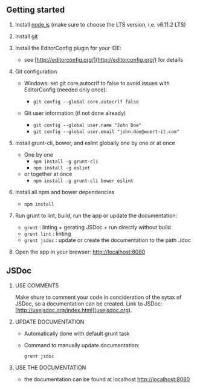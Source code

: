 ## Getting started

1. Install [node.js](http://nodejs.org/) (make sure to choose the LTS version, i.e. v6.11.2 LTS)

1. Install [git](https://git-scm.com/)


1. Install the EditorConfig plugin for your IDE:
    * see [http://editorconfig.org/](http://editorconfig.org/) for details

1. Git configuration
	* Windows: set git core.autocrlf to false to avoid issues with EditorConfig (needed only once):
    	* `git config --global core.autocrlf false`

	* Git user information (if not done already)
    	* `git config --global user.name "John Doe"`
    	* `git config --global user.email "john.doe@wuert-it.com"`

1. Install grunt-cli, bower, and eslint globally one by one or at once
    * One by one
        * `npm install -g grunt-cli`
        * `npm install -g eslint`
    * or together at once
        * `npm install -g grunt-cli bower eslint`

1. Install all npm and bower dependencies
    * `npm install`



1. Run grunt to lint, build, run the app or update the documentation:
    * `grunt` : linting + gerating JSDoc + run directly without build
    * `grunt lint` : linting
	* `grunt jsdoc` : update or create the documentation to the path ./doc

1. Open the app in your browser: [http://localhost:8080](http://localhost:8080)





## JSDoc

1. USE COMMENTS

	Make shure to comment your code in concideration of the sytax of JSDoc, so a documentation can be created.
	Link to JSDoc: [http://usejsdoc.org/index.html](usejsdoc.org).

1. UPDATE DOCUMENTATION

	- Automatically done with default grunt task

	- Command to manually update documentation:

		```
		grunt jsdoc
		```

1. USE THE DOCUMENTATION

	- the documentation can be found at localhost [http://localhost:8080](http://localhost:8080)
